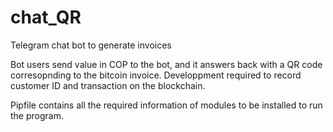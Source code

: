# chat_QR
Telegram chat bot to generate invoices 

Bot users send value in COP to the bot, and it answers back with a QR code corresopnding to the bitcoin invoice. 
Developpment required to record customer ID and transaction on the blockchain. 

Pipfile contains all the required information of modules to be installed to run the program. 
